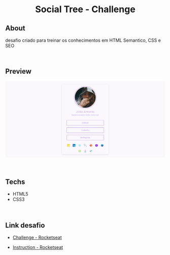 <div align="center">

# Social Tree - Challenge

</div>

## About
desafio criado para treinar os conhecimentos em HTML Semantico, CSS e SEO

<br />

## Preview

![Preview Image](./design/preview.png)

<br />

## Techs
- HTML5
- CSS3

<br />

## Link desafio
- [Challenge - Rocketseat](https://app.rocketseat.com.br/discover/challenges/social-tree)

- [Instruction - Rocketseat](https://efficient-sloth-d85.notion.site/Desafio-Social-Tree-a4008e467a3248c4b05c97cf78aea44f)